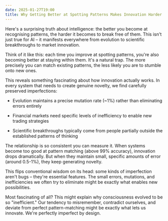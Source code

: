 ```yaml
---
date: 2025-01-27T19:00
title: Why Getting Better at Spotting Patterns Makes Innovation Harder
---
```

Here's a surprising truth about intelligence: the better you become at recognising patterns, the harder it becomes to break free of them. This isn't just true for AI – it manifests everywhere from evolution to scientific breakthroughs to market innovation.

Think of it like this: each time you improve at spotting patterns, you're also becoming better at staying within them. It's a natural trap. The more precisely you can match existing patterns, the less likely you are to stumble onto new ones.

This reveals something fascinating about how innovation actually works. In every system that needs to create genuine novelty, we find carefully preserved imperfections:

*   Evolution maintains a precise mutation rate (~1%) rather than eliminating errors entirely
    
*   Financial markets need specific levels of inefficiency to enable new trading strategies
    
*   Scientific breakthroughs typically come from people partially outside the established patterns of thinking
    

The relationship is so consistent you can measure it. When systems become too good at pattern matching (above 99% accuracy), innovation drops dramatically. But when they maintain small, specific amounts of error (around 0.5-1%), they keep generating novelty.

This flips conventional wisdom on its head: some kinds of imperfection aren't bugs – they're essential features. The small errors, mutations, and inefficiencies we often try to eliminate might be exactly what enables new possibilities.

Most fascinating of all? This might explain why consciousness evolved to be so "inefficient." Our tendency to misremember, contradict ourselves, and deviate from perfect pattern-matching might be exactly what lets us innovate. We're perfectly imperfect by design.